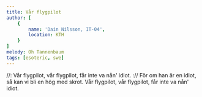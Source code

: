 ```yaml
---
title: Vår flygpilot
author: [
	{
		name: 'Dain Nilsson, IT-04',
		location: KTH
	}
]
melody: Oh Tannenbaum
tags: [esoteric, swe]
---
```


//: Vår flygpilot, vår flygpilot,
får inte va nån' idiot. ://
För om han är en idiot,
så kan vi bli en hög med skrot.
Vår flygpilot, vår flygpilot,
får inte va nån' idiot.
